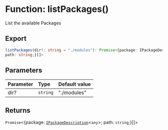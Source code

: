 # Function: listPackages()

List the available Packages

## Export

```ts
listPackages(dir?: string = "./modules"): Promise<{package: IPackageDescription<any>;
path: string;}[]>
```

## Parameters

| Parameter | Type     | Default value |
| :-------- | :------- | :------------ |
| dir?      | `string` | "./modules"   |

## Returns

`Promise`<\{package: [`IPackageDescription`](../../types/namespaces/nope/interfaces/interface.IPackageDescription.md)<`any`\>;
path: `string`;}[]\>
